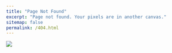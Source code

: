 ```yaml
---
title: "Page Not Found"
excerpt: "Page not found. Your pixels are in another canvas."
sitemap: false
permalink: /404.html
---
```


![](https://aioseo.com/wp-content/uploads/2021/04/how-to-find-and-fix-404-errors-in-wordpress.png.webp)